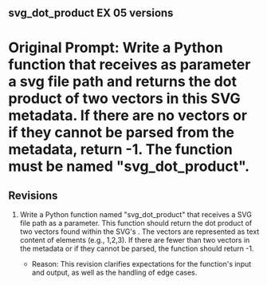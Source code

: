 ## svg_dot_product EX 05 versions

# Original Prompt: Write a Python function that receives as parameter a svg file path and returns the dot product of two vectors in this SVG metadata. If there are no vectors or if they cannot be parsed from the metadata, return -1. The function must be named "svg_dot_product".

## Revisions

1. Write a Python function named "svg_dot_product" that receives a SVG file path as a parameter. This function should return the dot product of two vectors found within the SVG's <metadata>. The vectors are represented as text content of <vector> elements (e.g., <vector>1,2,3</vector>). If there are fewer than two vectors in the metadata or if they cannot be parsed, the function should return -1.
   - Reason: This revision clarifies expectations for the function's input and output, as well as the handling of edge cases.